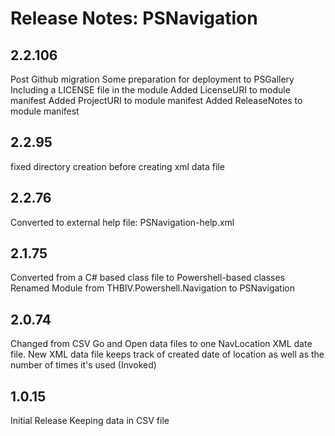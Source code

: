 # Release Notes: PSNavigation

## 2.2.106

Post Github migration
Some preparation for deployment to PSGallery
Including a LICENSE file in the module
Added LicenseURI to module manifest
Added ProjectURI to module manifest
Added ReleaseNotes to module manifest

## 2.2.95

fixed directory creation before creating xml data file

## 2.2.76

Converted to external help file: PSNavigation-help.xml

## 2.1.75

Converted from a C# based class file to Powershell-based classes
Renamed Module from THBIV.Powershell.Navigation to PSNavigation

## 2.0.74

Changed from CSV Go and Open data files to one NavLocation XML date file.
New XML data file keeps track of created date of location as well as the number of times it's used (Invoked)

## 1.0.15

Initial Release
Keeping data in CSV file

